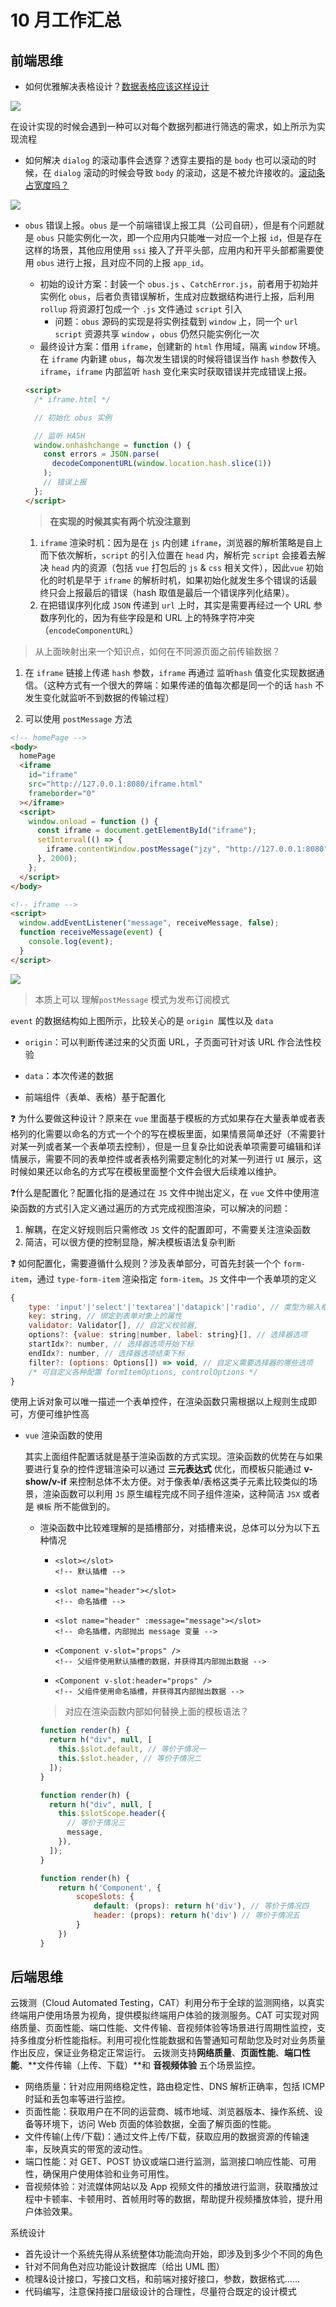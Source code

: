 # 10 月工作汇总

## 前端思维

- 如何优雅解决表格设计？[数据表格应该这样设计](https://www.woshipm.com/pd/4239403.html)

<img src="./oppo-work/202310/work.assets/table-2023-06-17-1439.png" style="display: block; margin: auto;"/>

在设计实现的时候会遇到一种可以对每个数据列都进行筛选的需求，如上所示为实现流程

- 如何解决 `dialog` 的滚动事件会透穿？透穿主要指的是 `body` 也可以滚动的时候，在 `dialog` 滚动的时候会导致 `body` 的滚动，这是不被允许接收的。[滚动条占宽度吗？](https://tianzi77.github.io/2016/09/07/scroll-bug/)

<img src="./oppo-work/202310/work.assets/image-20231010003819658.png" style="display: block; margin: auto;"/>

- `obus` 错误上报。`obus` 是一个前端错误上报工具（公司自研），但是有个问题就是 `obus` 只能实例化一次，即一个应用内只能唯一对应一个上报 `id`，但是存在这样的场景，其他应用使用 `ssi` 接入了开平头部，应用内和开平头部都需要使用 `obus` 进行上报，且对应不同的上报 `app_id`。

  - 初始的设计方案：封装一个 `obus.js` 、`CatchError.js`，前者用于初始并实例化 `obus`，后者负责错误解析，生成对应数据结构进行上报，后利用 `rollup` 将资源打包成一个 `.js` 文件通过 `script` 引入
    - 问题：`obus` 源码的实现是将实例挂载到 `window` 上，同一个 `url` `script` 资源共享 `window` ，`obus` 仍然只能实例化一次
  - 最终设计方案：借用 `iframe`，创建新的 `html` 作用域，隔离 `window` 环境。在 `iframe` 内新建 `obus`，每次发生错误的时候将错误当作 `hash` 参数传入 `iframe`，`iframe` 内部监听 `hash` 变化来实时获取错误并完成错误上报。

  ```html
  <script>
    /* iframe.html */

    // 初始化 obus 实例

    // 监听 HASH
    window.onhashchange = function () {
      const errors = JSON.parse(
        decodeComponentURL(window.location.hash.slice(1))
      );
      // 错误上报
    };
  </script>
  ```

  > **在实现的时候其实有两个坑没注意到**

  1. `iframe` 渲染时机：因为是在 `js` 内创建 `iframe`，浏览器的解析策略是自上而下依次解析，`script` 的引入位置在 `head` 内，解析完 `script` 会接着去解决 `head` 内的资源（包括 `vue` 打包后的 `js` & `css` 相关文件），因此`vue` 初始化的时机是早于 `iframe` 的解析时机，如果初始化就发生多个错误的话最终只会上报最后的错误（hash 取值是最后一个错误序列化结果）。
  2. 在把错误序列化成 `JSON` 传递到 `url` 上时，其实是需要再经过一个 URL 参数序列化的，因为有些字段是和 URL 上的特殊字符冲突（`encodeComponentURL`）

> 从上面映射出来一个知识点，如何在不同源页面之前传输数据？

1.  在 `iframe` 链接上传递 `hash` 参数，`iframe` 再通过 监听`hash` 值变化实现数据通信。（这种方式有一个很大的弊端：如果传递的值每次都是同一个的话 `hash` 不发生变化就监听不到数据的传输过程）

2.  可以使用 `postMessage` 方法

```html
<!-- homePage -->
<body>
  homePage
  <iframe
    id="iframe"
    src="http://127.0.0.1:8080/iframe.html"
    frameborder="0"
  ></iframe>
  <script>
    window.onload = function () {
      const iframe = document.getElementById("iframe");
      setInterval(() => {
        iframe.contentWindow.postMessage("jzy", "http://127.0.0.1:8080");
      }, 2000);
    };
  </script>
</body>

<!-- iframe -->
<script>
  window.addEventListener("message", receiveMessage, false);
  function receiveMessage(event) {
    console.log(event);
  }
</script>
```

<img src="./oppo-work/202310/work.assets/image-20231029165725888.png" style="display: block; margin: auto;"/>

> 本质上可以 理解`postMessage` 模式为发布订阅模式

`event` 的数据结构如上图所示，比较关心的是 `origin `属性以及 `data`

- `origin`：可以判断传递过来的父页面 URL，子页面可针对该 URL 作合法性校验
- `data`：本次传递的数据

- 前端组件（表单、表格）基于配置化

:question: 为什么要做这种设计？原来在 `vue` 里面基于模板的方式如果存在大量表单或者表格列的化需要以命名的方式一个个的写在模板里面，如果情景简单还好（不需要针对某一列或者某一个表单项去控制），但是一旦复杂比如说表单项需要可编辑和详情展示，需要不同的表单控件或者表格列需要定制化的对某一列进行 `UI` 展示，这时候如果还以命名的方式写在模板里面整个文件会很大后续难以维护。

:question:什么是配置化？配置化指的是通过在 `JS` 文件中抛出定义，在 `vue` 文件中使用渲染函数的方式引入定义通过遍历的方式完成视图渲染，可以解决的问题：

1. 解耦，在定义好规则后只需修改 `JS` 文件的配置即可，不需要关注渲染函数
2. 简洁，可以很方便的控制显隐，解决模板语法复杂判断

:question: 如何配置化，需要遵循什么规则？涉及表单部分，可首先封装一个个 `form-item`，通过 `type-form-item` 渲染指定 `form-item`。`JS` 文件中一个表单项的定义

```js
{
    type: 'input'|'select'|'textarea'|'datapick'|'radio', // 类型为输入框
    key: string, // 绑定到表单对象上的属性
    validator: Validator[], // 自定义校验器,
    options?: {value: string|number, label: string}[], // 选择器选项
    startIdx?: number, // 选择器选项开始下标
    endIdx?: number, // 选择器选项结束下标
    filter?: (options: Options[]) => void, // 自定义需要选择器的哪些选项
    /* 可自定义各种配置 formItemOptions, controlOptions */
}
```

使用上诉对象可以唯一描述一个表单控件，在渲染函数只需根据以上规则生成即可，方便可维护性高

- `vue` 渲染函数的使用

  其实上面组件配置话就是基于渲染函数的方式实现。渲染函数的优势在与如果要进行复杂的控件逻辑渲染可以通过 **三元表达式** 优化，而模板只能通过 **v-show/v-if** 来控制总体不太方便。对于像表单/表格这类子元素比较类似的场景，渲染函数可以利用 `JS` 原生编程完成不同子组件渲染，这种简洁 `JSX` 或者是 `模板` 所不能做到的。

  - 渲染函数中比较难理解的是插槽部分，对插槽来说，总体可以分为以下五种情况

    - ```vue
      <slot></slot>
      <!-- 默认插槽 -->
      ```

    - ```vue
      <slot name="header"></slot>
      <!-- 命名插槽 -->
      ```

    - ```vue
      <slot name="header" :message="message"></slot>
      <!-- 命名插槽，内部抛出 message 变量 -->
      ```

    - ```vue
      <Component v-slot="props" />
      <!-- 父组件使用默认插槽的数据，并获得其内部抛出数据 -->
      ```

    - ```vue
      <Component v-slot:header="props" />
      <!-- 父组件使用命名插槽，并获得其内部抛出数据 -->
      ```

    > 对应在渲染函数内部如何替换上面的模板语法？

    ```javascript
    function render(h) {
      return h("div", null, [
        this.$slot.default, // 等价于情况一
        this.$slot.header, // 等价于情况二
      ]);
    }
    ```

    ```js
    function render(h) {
      return h("div", null, [
        this.$slotScope.header({
          // 等价于情况三
          message,
        }),
      ]);
    }
    ```

    ```js
    function render(h) {
        return h('Component', {
            scopeSlots: {
                default: (props): return h('div'), // 等价于情况四
            	header: (props): return h('div') // 等价于情况五
            }
        })
    }
    ```

## 后端思维

云拨测（Cloud Automated Testing，CAT）利用分布于全球的监测网络，以真实终端用户使用场景为视角，提供模拟终端用户体验的拨测服务。CAT 可实现对网络质量、页面性能、端口性能、文件传输、音视频体验等场景进行周期性监控，支持多维度分析性能指标。利用可视化性能数据和告警通知可帮助您及时对业务质量作出反应，保证业务稳定正常运行。 云拨测支持**网络质量**、**页面性能**、**端口性能**、**文件传输（上传、下载）**和 **音视频体验** 五个场景监控。

- 网络质量：针对应用网络稳定性，路由稳定性、DNS 解析正确率，包括 ICMP 时延和丢包率等进行监控。
- 页面性能：获取用户在不同的运营商、城市地域、浏览器版本、操作系统、设备等环境下，访问 Web 页面的体验数据，全面了解页面的性能。
- 文件传输(上传/下载)：通过文件上传/下载，获取应用的数据资源的传输速率，反映真实的带宽的波动性。
- 端口性能：对 GET、POST 协议或端口进行监测，监测接口响应性能、可用性，确保用户使用体验和业务可用性。
- 音视频体验：对流媒体网站以及 App 视频文件的播放进行监测，获取播放过程中卡顿率、卡顿用时、首帧用时等的数据，帮助提升视频播放体验，提升用户体验效果。

系统设计

- 首先设计一个系统先得从系统整体功能流向开始，即涉及到多少个不同的角色
- 针对不同角色对应功能设计数据库（给出 UML 图）
- 梳理&设计接口，写接口文档，和前端对接好接口，参数，数据格式……
- 代码编写，注意保持接口层级设计的合理性，尽量符合既定的设计模式
